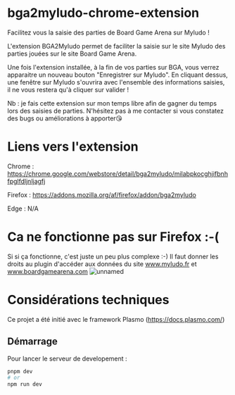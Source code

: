 # bga2myludo-chrome-extension

Facilitez vous la saisie des parties de Board Game Arena sur Myludo !

L'extension BGA2Myludo permet de faciliter la saisie sur le site Myludo des parties jouées sur le site Board Game Arena.

Une fois l'extension installée, à la fin de vos parties sur BGA, vous verrez apparaitre un nouveau bouton "Enregistrer sur Myludo". En cliquant dessus, une fenêtre sur Myludo s'ouvrira avec l'ensemble des informations saisies, il ne vous restera qu'à cliquer sur valider !

Nb : je fais cette extension sur mon temps libre afin de gagner du temps lors des saisies de parties. N'hésitez pas à me contacter si vous constatez des bugs ou améliorations à apporter😘

# Liens vers l'extension
Chrome : https://chrome.google.com/webstore/detail/bga2myludo/milabpkocghjifbnhfpglfdljnljagfj

Firefox : https://addons.mozilla.org/af/firefox/addon/bga2myludo

Edge : N/A

# Ca ne fonctionne pas sur Firefox :-(

Si si ça fonctionne, c'est juste un peu plus complexe :-)
Il faut donner les droits au plugin d'accéder aux données du site www.myludo.fr et www.boardgamearena.com
![unnamed](https://github.com/therealhnk/bga2myludo-chrome-extension/assets/4628609/ab29c267-578e-49ca-963e-f6e06e6b6f55)

# Considérations techniques

Ce projet a été initié avec le framework Plasmo (https://docs.plasmo.com/)

## Démarrage

Pour lancer le serveur de developement : 

```bash
pnpm dev
# or
npm run dev
```
